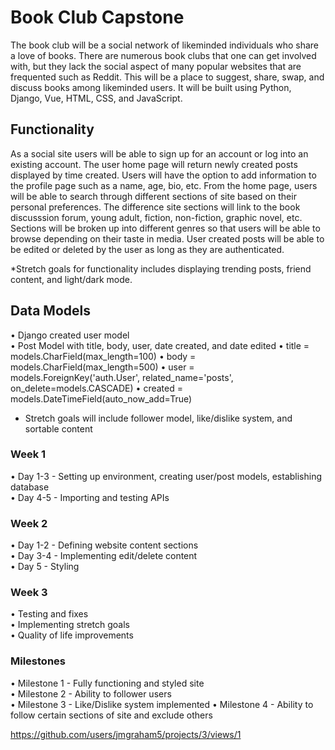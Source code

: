 
# Book Club Capstone

The book club will be a social network of likeminded individuals who share a love of books. There are numerous book clubs that one can get involved with, but they lack the social aspect of many popular websites that are frequented such as Reddit. This will be a place to suggest, share, swap, and discuss books among likeminded users. It will be built using Python, Django, Vue, HTML, CSS, and JavaScript.

## Functionality

As a social site users will be able to sign up for an account or log into an existing account. The user home page will return newly created posts displayed by time created. Users will have the option to add information to the profile page such as a name, age, bio, etc. From the home page, users will be able to search through different sections of site based on their personal preferences. The difference site sections will link to the book discusssion forum, young adult, fiction, non-fiction, graphic novel, etc. Sections will be broken up into different genres so that users will be able to browse depending on their taste in media. User created posts will be able to be edited or deleted by the user as long as they are authenticated. 

*Stretch goals for functionality includes displaying trending posts, friend content, and light/dark mode.

## Data Models
• Django created user model  
• Post Model with title, body, user, date created, and date edited 
     • title = models.CharField(max_length=100) 
     • body = models.CharField(max_length=500) 
     • user = models.ForeignKey('auth.User', related_name='posts', on_delete=models.CASCADE)
     • created = models.DateTimeField(auto_now_add=True)
    
* Stretch goals will include follower model, like/dislike system, and sortable content 

### Week 1
• Day 1-3 -  Setting up environment, creating user/post models, establishing database  
• Day 4-5 - Importing and testing APIs
### Week 2
• Day 1-2 - Defining website content sections  
• Day 3-4 - Implementing edit/delete content  
• Day 5 - Styling
### Week 3
• Testing and fixes  
• Implementing stretch goals  
• Quality of life improvements

### Milestones
• Milestone 1 - Fully functioning and styled site  
• Milestone 2 - Ability to follower users  
• Milestone 3 - Like/Dislike system implemented 
• Milestone 4 - Ability to follow certain sections of site and exclude others

https://github.com/users/jmgraham5/projects/3/views/1

